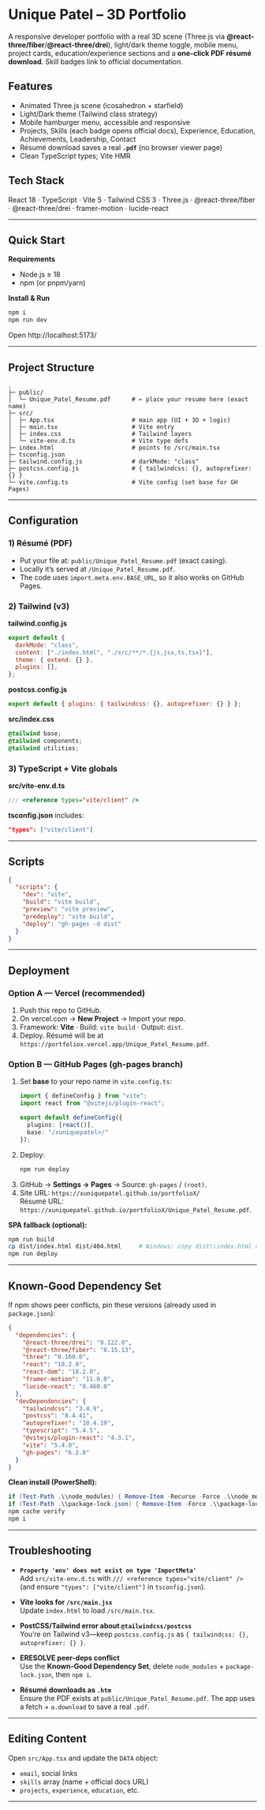 # Unique Patel – 3D Portfolio

A responsive developer portfolio with a real 3D scene (Three.js via **@react-three/fiber**/**@react-three/drei**), light/dark theme toggle, mobile menu, project cards, education/experience sections and a **one-click PDF résumé download**. Skill badges link to official documentation.

## Features
- Animated Three.js scene (icosahedron + starfield)
- Light/Dark theme (Tailwind class strategy)
- Mobile hamburger menu, accessible and responsive
- Projects, Skills (each badge opens official docs), Experience, Education, Achievements, Leadership, Contact
- Résumé download saves a real **`.pdf`** (no browser viewer page)
- Clean TypeScript types; Vite HMR

## Tech Stack
React 18 · TypeScript · Vite 5 · Tailwind CSS 3 · Three.js · @react-three/fiber · @react-three/drei · framer-motion · lucide-react

---

## Quick Start

**Requirements**
- Node.js ≥ 18
- npm (or pnpm/yarn)

**Install & Run**
```bash
npm i
npm run dev
```
Open http://localhost:5173/

---

## Project Structure

```
.
├─ public/
│  └─ Unique_Patel_Resume.pdf      # ← place your resume here (exact name)
├─ src/
│  ├─ App.tsx                      # main app (UI + 3D + logic)
│  ├─ main.tsx                     # Vite entry
│  ├─ index.css                    # Tailwind layers
│  └─ vite-env.d.ts                # Vite type defs
├─ index.html                      # points to /src/main.tsx
├─ tsconfig.json
├─ tailwind.config.js              # darkMode: "class"
├─ postcss.config.js               # { tailwindcss: {}, autoprefixer: {} }
└─ vite.config.ts                  # Vite config (set base for GH Pages)
```

---

## Configuration

### 1) Résumé (PDF)
- Put your file at: `public/Unique_Patel_Resume.pdf` (exact casing).
- Locally it’s served at `/Unique_Patel_Resume.pdf`.
- The code uses `import.meta.env.BASE_URL`, so it also works on GitHub Pages.

### 2) Tailwind (v3)
**tailwind.config.js**
```js
export default {
  darkMode: "class",
  content: ["./index.html", "./src/**/*.{js,jsx,ts,tsx}"],
  theme: { extend: {} },
  plugins: [],
};
```
**postcss.config.js**
```js
export default { plugins: { tailwindcss: {}, autoprefixer: {} } };
```
**src/index.css**
```css
@tailwind base;
@tailwind components;
@tailwind utilities;
```

### 3) TypeScript + Vite globals
**src/vite-env.d.ts**
```ts
/// <reference types="vite/client" />
```
**tsconfig.json** includes:
```json
"types": ["vite/client"]
```

---

## Scripts

```json
{
  "scripts": {
    "dev": "vite",
    "build": "vite build",
    "preview": "vite preview",
    "predeploy": "vite build",
    "deploy": "gh-pages -d dist"
  }
}
```

---

## Deployment

### Option A — Vercel (recommended)
1. Push this repo to GitHub.
2. On vercel.com → **New Project** → Import your repo.
3. Framework: **Vite** · Build: `vite build` · Output: `dist`.
4. Deploy. Résumé will be at `https://portfoliox.vercel.app/Unique_Patel_Resume.pdf`.

### Option B — GitHub Pages (gh-pages branch)
1. Set **base** to your repo name in `vite.config.ts`:
   ```ts
   import { defineConfig } from "vite";
   import react from "@vitejs/plugin-react";

   export default defineConfig({
     plugins: [react()],
     base: "/xuniquepatel>/"
   });
   ```
2. Deploy:
   ```bash
   npm run deploy
   ```
3. GitHub → **Settings → Pages** → Source: `gh-pages` / `(root)`.
4. Site URL: `https://xuniquepatel.github.io/portfolioX/`  
   Résumé URL: `https://xuniquepatel.github.io/portfolioX/Unique_Patel_Resume.pdf`.

**SPA fallback (optional):**
```bash
npm run build
cp dist/index.html dist/404.html     # Windows: copy dist\\index.html dist\\404.html
npm run deploy
```

---

## Known-Good Dependency Set

If npm shows peer conflicts, pin these versions (already used in `package.json`):

```json
{
  "dependencies": {
    "@react-three/drei": "9.122.0",
    "@react-three/fiber": "8.15.13",
    "three": "0.160.0",
    "react": "18.2.0",
    "react-dom": "18.2.0",
    "framer-motion": "11.0.0",
    "lucide-react": "0.460.0"
  },
  "devDependencies": {
    "tailwindcss": "3.4.9",
    "postcss": "8.4.41",
    "autoprefixer": "10.4.19",
    "typescript": "5.4.5",
    "@vitejs/plugin-react": "4.3.1",
    "vite": "5.4.0",
    "gh-pages": "6.2.0"
  }
}
```

**Clean install (PowerShell):**
```powershell
if (Test-Path .\\node_modules) { Remove-Item -Recurse -Force .\\node_modules }
if (Test-Path .\\package-lock.json) { Remove-Item -Force .\\package-lock.json }
npm cache verify
npm i
```

---

## Troubleshooting

- **`Property 'env' does not exist on type 'ImportMeta'`**  
  Add `src/vite-env.d.ts` with `/// <reference types="vite/client" />` (and ensure `"types": ["vite/client"]` in `tsconfig.json`).

- **Vite looks for `/src/main.jsx`**  
  Update `index.html` to load `/src/main.tsx`.

- **PostCSS/Tailwind error about `@tailwindcss/postcss`**  
  You’re on Tailwind v3—keep `postcss.config.js` as `{ tailwindcss: {}, autoprefixer: {} }`.

- **ERESOLVE peer-deps conflict**  
  Use the **Known-Good Dependency Set**, delete `node_modules` + `package-lock.json`, then `npm i`.

- **Résumé downloads as `.htm`**  
  Ensure the PDF exists at `public/Unique_Patel_Resume.pdf`. The app uses a fetch + `a.download` to save a real `.pdf`.

---

## Editing Content

Open `src/App.tsx` and update the `DATA` object:
- `email`, social links
- `skills` array (name + official docs URL)
- `projects`, `experience`, `education`, etc.

---
